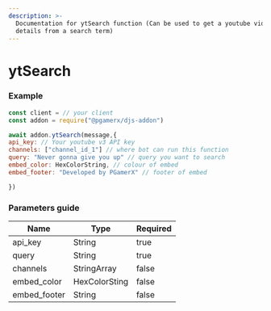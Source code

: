 ```yaml
---
description: >-
  Documentation for ytSearch function (Can be used to get a youtube video
  details from a search term)
---
```


# ytSearch

### Example

```javascript
const client = // your client
const addon = require("@pgamerx/djs-addon")

await addon.ytSearch(message,{
api_key: // Your youtube v3 API key
channels: ["channel_id_1"] // where bot can run this function
query: "Never gonna give you up" // query you want to search
embed_color: HexColorString, // colour of embed
embed_footer: "Developed by PGamerX" // footer of embed

})
```

### Parameters guide

<table><thead><tr><th>Name</th><th>Type</th><th data-type="checkbox">Required</th></tr></thead><tbody><tr><td>api_key</td><td>String</td><td>true</td></tr><tr><td>query</td><td>String</td><td>true</td></tr><tr><td>channels</td><td>StringArray</td><td>false</td></tr><tr><td>embed_color</td><td>HexColorSting</td><td>false</td></tr><tr><td>embed_footer</td><td>String</td><td>false</td></tr></tbody></table>

###
